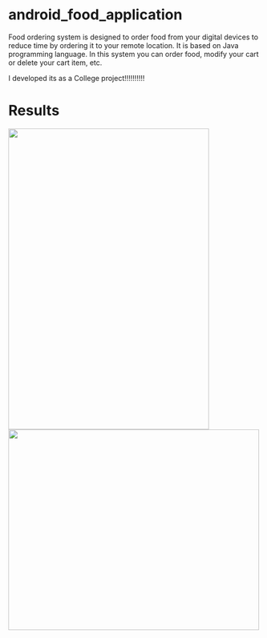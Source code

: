 # android_food_application
Food ordering system is designed to order food from your digital devices to reduce time by ordering it to your remote location.
It is based on Java programming language.
In this system you can order food, modify your cart or delete your cart item, etc.

I developed its as a College project!!!!!!!!!!

# Results

<img src="https://github.com/devdasamale/android_food_application/assets/100094659/152f24d0-18d9-4842-9ac9-eb1d4b499c96" width=400 height=600>

<img src="https://github.com/devdasamale/android_food_application/assets/100094659/202a87e7-2962-49a2-b162-945aca771e61" width=500 height=400>







